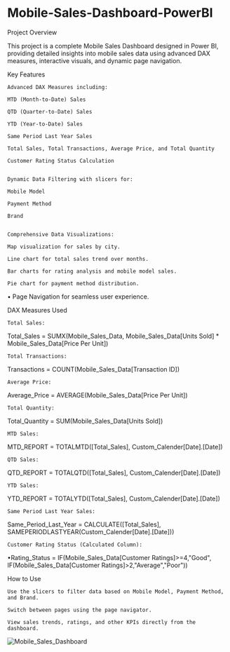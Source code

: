 # Mobile-Sales-Dashboard-PowerBI

Project Overview

This project is a complete Mobile Sales Dashboard designed in Power BI, providing detailed insights into mobile sales data using advanced DAX measures, interactive visuals, and dynamic page navigation.

Key Features

	Advanced DAX Measures including:

	MTD (Month-to-Date) Sales

	QTD (Quarter-to-Date) Sales

	YTD (Year-to-Date) Sales

	Same Period Last Year Sales

	Total Sales, Total Transactions, Average Price, and Total Quantity

	Customer Rating Status Calculation


	Dynamic Data Filtering with slicers for:

	Mobile Model

	Payment Method

	Brand


	Comprehensive Data Visualizations:

	Map visualization for sales by city.

	Line chart for total sales trend over months.

	Bar charts for rating analysis and mobile model sales.

	Pie chart for payment method distribution.

•	Page Navigation for seamless user experience.


 DAX Measures Used
 
	Total Sales:
Total_Sales = SUMX(Mobile_Sales_Data, Mobile_Sales_Data[Units Sold] * Mobile_Sales_Data[Price Per Unit])

	Total Transactions:
Transactions = COUNT(Mobile_Sales_Data[Transaction ID])

	Average Price:
Average_Price = AVERAGE(Mobile_Sales_Data[Price Per Unit])

	Total Quantity:
Total_Quantity = SUM(Mobile_Sales_Data[Units Sold])

	MTD Sales:
MTD_REPORT = TOTALMTD([Total_Sales], Custom_Calender[Date].[Date])

	QTD Sales:
QTD_REPORT = TOTALQTD([Total_Sales], Custom_Calender[Date].[Date])

	YTD Sales:
YTD_REPORT = TOTALYTD([Total_Sales], Custom_Calender[Date].[Date])

	Same Period Last Year Sales:
Same_Period_Last_Year = CALCULATE([Total_Sales], SAMEPERIODLASTYEAR(Custom_Calender[Date].[Date]))


	Customer Rating Status (Calculated Column):

•Rating_Status = IF(Mobile_Sales_Data[Customer Ratings]>=4,"Good",
IF(Mobile_Sales_Data[Customer Ratings]>2,"Average","Poor"))

How to Use

	Use the slicers to filter data based on Mobile Model, Payment Method, and Brand.

	Switch between pages using the page navigator.

	View sales trends, ratings, and other KPIs directly from the dashboard.


![Mobile_Sales_Dashboard](https://github.com/user-attachments/assets/4693d55c-6fd5-4c73-9c0e-0d0aa69cfbfa)

 


